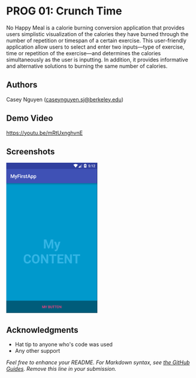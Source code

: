# PROG 01: Crunch Time

No Happy Meal is a calorie burning conversion application that provides users simplistic visualization of the calories they have burned through the number of repetition or timespan of a certain exercise. This user-friendly application allow users to select and enter two inputs—type of exercise, time or repetition of the exercise—and determines the calories simultaneously as the user is inputting. In addition, it provides informative and alternative solutions to burning the same number of calories. 


## Authors

Casey Nguyen (caseynguyen.sj@berkeley.edu)

## Demo Video

https://youtu.be/mRtUxnghvnE

## Screenshots

<img src="screenshots/main.png" height="400" alt="Screenshot"/>

## Acknowledgments

* Hat tip to anyone who's code was used
* Any other support

*Feel free to enhance your README. For Markdown syntax, see [the GitHub Guides](https://guides.github.com/features/mastering-markdown/). Remove this line in your submission.*
